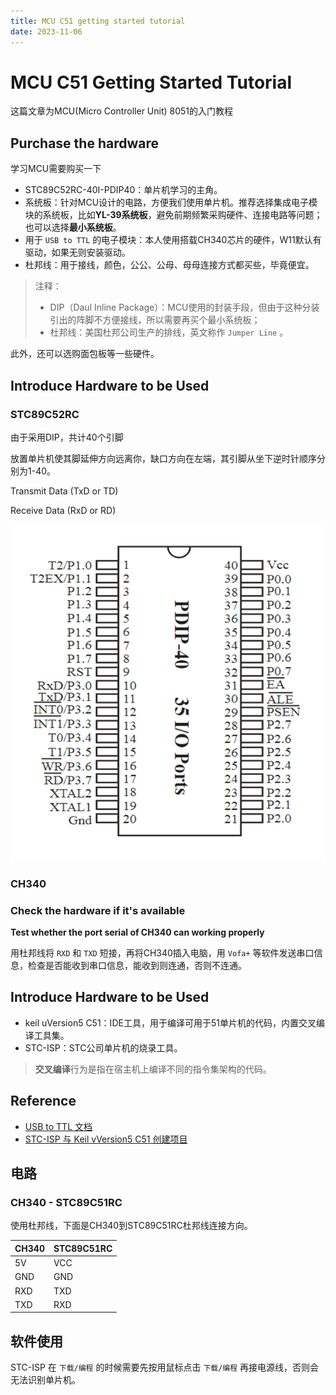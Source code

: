 ```yaml
---
title: MCU C51 getting started tutorial
date: 2023-11-06
---
```


# MCU C51 Getting Started Tutorial

这篇文章为MCU(Micro Controller Unit) 8051的入门教程

## Purchase the hardware

学习MCU需要购买一下

- STC89C52RC-40I-PDIP40：单片机学习的主角。
- 系统板：针对MCU设计的电路，方便我们使用单片机。推荐选择集成电子模块的系统板，比如**YL-39系统板**，避免前期频繁采购硬件、连接电路等问题；也可以选择**最小系统板**。
- 用于 `USB to TTL` 的电子模块：本人使用搭载CH340芯片的硬件，W11默认有驱动，如果无则安装驱动。
- 杜邦线：用于接线，颜色，公公、公母、母母连接方式都买些，毕竟便宜。

> 注释：
>
> - DIP（Daul Inline Package）：MCU使用的封装手段，但由于这种分装引出的阵脚不方便接线，所以需要再买个最小系统板；
> - 杜邦线：美国杜邦公司生产的排线，英文称作 `Jumper Line` 。

此外，还可以选购面包板等一些硬件。

## Introduce Hardware to be Used

### STC89C52RC

由于采用DIP，共计40个引脚

放置单片机使其脚延伸方向远离你，缺口方向在左端，其引脚从坐下逆时针顺序分别为1-40。

Transmit Data (TxD or TD)

Receive Data (RxD or RD)

![image-20231211214553511](assets/STC89C51RC-PDIP-outline-package.png)

### CH340

### Check the hardware if it's available

**Test whether the port serial of CH340 can working properly**

用杜邦线将 `RXD` 和 `TXD` 短接，再将CH340插入电脑，用 `Vofa+` 等软件发送串口信息，检查是否能收到串口信息，能收到则连通，否则不连通。

## Introduce Hardware to be Used

- keil uVersion5 C51：IDE工具，用于编译可用于51单片机的代码，内置交叉编译工具集。
- STC-ISP：STC公司单片机的烧录工具。

> **交叉编译**行为是指在宿主机上编译不同的指令集架构的代码。

## Reference

- [USB to TTL 文档](https://www.cnblogs.com/ppqppl/articles/16758861.html)
- [STC-ISP 与 Keil vVersion5 C51 创建项目](https://zhuanlan.zhihu.com/p/477491382)

## 电路

###  CH340 - STC89C51RC

使用杜邦线，下面是CH340到STC89C51RC杜邦线连接方向。

| CH340 | STC89C51RC |
| ----- | ---------- |
| 5V    | VCC        |
| GND   | GND        |
| RXD   | TXD        |
| TXD   | RXD        |

## 软件使用

STC-ISP 在 `下载/编程` 的时候需要先按用鼠标点击 `下载/编程` 再接电源线，否则会无法识别单片机。